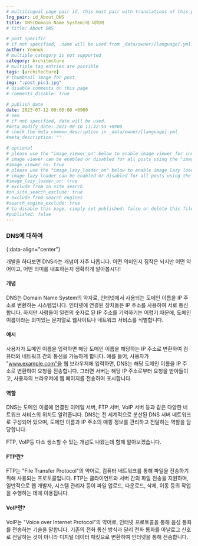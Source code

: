 ```yaml
---
# multilingual page pair id, this must pair with translations of this page. (This name must be unique)
lng_pair: id_About_DNS
title: DNS(Domain Name System)에 대하여
# title: About DNS

# post specific
# if not specified, .name will be used from _data/owner/[language].yml
author: Yeonuk
# multiple category is not supported
category: Architecture
# multiple tag entries are possible
tags: [architecture]
# thumbnail image for post
img: ":post_pic1.jpg"
# disable comments on this page
# comments_disable: true

# publish date
date: 2023-07-12 09:00:00 +0900
# seo
# if not specified, date will be used.
#meta_modify_date: 2021-08-10 11:32:53 +0900
# check the meta_common_description in _data/owner/[language].yml
#meta_description: ""

# optional
# please use the "image_viewer_on" below to enable image viewer for individual pages or posts (_posts/ or [language]/_posts folders).
# image viewer can be enabled or disabled for all posts using the "image_viewer_posts: true" setting in _data/conf/main.yml.
#image_viewer_on: true
# please use the "image_lazy_loader_on" below to enable image lazy loader for individual pages or posts (_posts/ or [language]/_posts folders).
# image lazy loader can be enabled or disabled for all posts using the "image_lazy_loader_posts: true" setting in _data/conf/main.yml.
#image_lazy_loader_on: true
# exclude from on site search
#on_site_search_exclude: true
# exclude from search engines
#search_engine_exclude: true
# to disable this page, simply set published: false or delete this file
#published: false
---
```


<!-- outline-start -->

### DNS에 대하여

{:data-align="center"}

<!-- outline-end -->

개발을 하다보면 DNS라는 개념이 자주 나옵니다.
어떤 의미인지 짐작은 되지만 어떤 약어이고, 어떤 의미를 내포하는지 정확하게 알아봅시다!

#### 개념

DNS는 Domain Name System의 약자로, 인터넷에서 사용되는 도메인 이름을 IP 주소로 변환하는 시스템입니다.
인터넷에 연결된 장치들은 IP 주소를 사용하여 서로 통신합니다. 하지만 사람들이 일련의 숫자로 된 IP 주소를 기억하기는 어렵기 때문에, 도메인 이름이라는 의미있는 문자열로 웹사이트나 네트워크 서비스를 식별합니다.

#### 예시

사용자가 도메인 이름을 입력하면 해당 도메인 이름을 해당하는 IP 주소로 변환하여 컴퓨터와 네트워크 간의 통신을 가능하게 합니다.
예를 들어, 사용자가 "www.example.com"을 웹 브라우저에 입력하면, DNS는 해당 도메인 이름을 IP 주소로 변환하여 요청을 전송합니다.
그러면 서버는 해당 IP 주소로부터 요청을 받아들이고, 사용자의 브라우저에 웹 페이지를 전송하여 표시합니다.

#### 역할

DNS는 도메인 이름에 연결된 이메일 서버, FTP 서버, VoIP 서버 등과 같은 다양한 네트워크 서비스의 위치도 알려줍니다.
DNS는 전 세계적으로 분산된 DNS 서버 네트워크로 구성되어 있으며, 도메인 이름과 IP 주소의 매핑 정보를 관리하고 전달하는 역할을 담당합니다.

FTP, VoIP등 다소 생소할 수 있는 개념도 나왔는데 함께 알아보곘습니다.

#### FTP란?

FTP는 "File Transfer Protocol"의 약어로, 컴퓨터 네트워크를 통해 파일을 전송하기 위해 사용되는 프로토콜입니다.
FTP는 클라이언트와 서버 간의 파일 전송을 지원하며, 일반적으로 웹 개발자, 시스템 관리자 등이 파일 업로드, 다운로드, 삭제, 이동 등의 작업을 수행하는 데에 이용됩니다.

#### VoIP란?

VoIP는 "Voice over Internet Protocol"의 약어로, 인터넷 프로토콜을 통해 음성 통화를 전송하는 기술을 말합니다.
기존의 전화 통신 방식과 달리 전화 통화를 아날로그 신호로 전달하는 것이 아니라 디지털 데이터 패킷으로 변환하여 인터넷을 통해 전송합니다.

